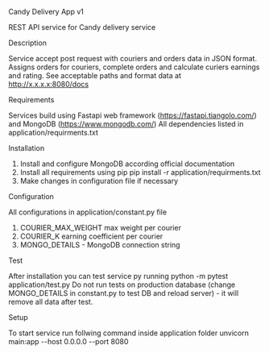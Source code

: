 Candy Delivery App v1

REST API service for Candy delivery service

Description

Service accept post request with couriers and orders data in JSON format. Assigns orders for couriers, complete orders and calculate curiers earnings and rating.
See acceptable paths and format data at http://x.x.x.x:8080/docs

Requirements

Services build using Fastapi web framework (https://fastapi.tiangolo.com/) and MongoDB (https://www.mongodb.com/)
All dependencies listed in application/requirments.txt

Installation

1. Install and configure MongoDB according official documentation
2. Install all requirements using pip
    pip install -r application/requirments.txt
3. Make changes in configuration file if necessary

Configuration

All configurations in application/constant.py file
1. COURIER_MAX_WEIGHT max weight per courier
2. COURIER_K earning coefficient per courier
3. MONGO_DETAILS - MongoDB connection string

Test

After installation you can test service py running
    python -m pytest application/test.py
Do not run tests on production database (change MONGO_DETAILS in constant.py to test DB and reload server) - it will remove all data after test.

Setup

To start service run follwing command inside application folder
unvicorn main:app --host 0.0.0.0 --port 8080

